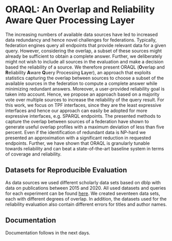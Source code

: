 # ORAQL:  An Overlap and Reliability Aware Quer Processing Layer

The increasing numbers of available data sources have led to increased data redundancy and hence novel challenges for federations. Typically, federation engines query all endpoints that provide relevant data for a given query. However, considering the overlap, a subset of these sources might already be sufficient to obtain a complete answer. Further, we deliberately might not wish to include all sources in the evaluation and make a decision based the reliability of a source. We therefore present ORAQL (**O**verlap and **R**eliability **A**ware **Q**uery Processing **L**ayer), an approach that exploits statistics capturing the overlap between sources to choose a subset of the available sources in the federation to compute a complete answer while minimizing redundant answers. Moreover, a user-provided reliability goal is taken into account. Hence, we propose an approach based on a majority vote over multiple sources to increase the reliability of the query result. For this work, we focus on TPF interfaces, since they are the least expressive interfaces and hence our approach can easily be adopted for more expressive interfaces, e.g. SPARQL endpoints. The presented methods to capture the overlap between sources of a federation have shown to generate useful overlap profiles with a maximum deviation of less than five percent. Even if the identification of redundant data is NP-hard we presented an approximation with a significant reduction in requested endpoints. Further, we have shown that ORAQL is granularly tunable towards reliability and can beat a state-of-the-art baseline system in terms of coverage and reliability.

## Datasets for Reproducible Evaluation
As data sources we used different scholarly data sets based on dblp with data on publications between 2015 and 2020. All used datasets and queries for each experiment can be found [here](https://shorturl.at/fN067). We created seventeen data sets, each with different degrees of overlap. In addition, the datasets used for the reliability evaluation also contain different errors for titles and author names.

## Documentation
Documentation follows in the next days.
